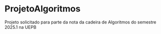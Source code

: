 # ProjetoAlgoritmos
Projeto solicitado para parte da nota da cadeira de Algoritmos do semestre 2025.1 na UEPB

